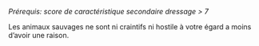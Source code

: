 *Prérequis: score de caractéristique secondaire dressage > 7*

Les animaux sauvages ne sont ni craintifs ni hostile à votre égard a moins d’avoir une raison.